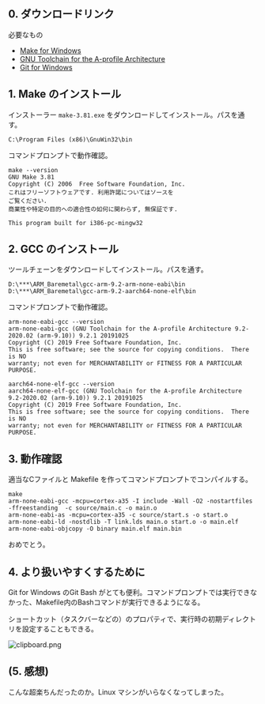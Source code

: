 ## 0. ダウンロードリンク

必要なもの

* [Make for Windows](http://gnuwin32.sourceforge.net/packages/make.htm)
* [GNU Toolchain for the A-profile Architecture](https://developer.arm.com/tools-and-software/open-source-software/developer-tools/gnu-toolchain/gnu-a/downloads)
* [Git for Windows](https://gitforwindows.org/)


## 1. Make のインストール

インストーラー `make-3.81.exe` をダウンロードしてインストール。パスを通す。

```:Path (e.g.
C:\Program Files (x86)\GnuWin32\bin
```

コマンドプロンプトで動作確認。

```:Command prompt
make --version
GNU Make 3.81
Copyright (C) 2006  Free Software Foundation, Inc.
これはフリーソフトウェアです. 利用許諾についてはソースを
ご覧ください.
商業性や特定の目的への適合性の如何に関わらず, 無保証です.

This program built for i386-pc-mingw32
```


## 2. GCC のインストール

ツールチェーンをダウンロードしてインストール。パスを通す。

```:Path (e.g.
D:\***\ARM_Baremetal\gcc-arm-9.2-arm-none-eabi\bin
D:\***\ARM_Baremetal\gcc-arm-9.2-aarch64-none-elf\bin
```

コマンドプロンプトで動作確認。

```:Command prompt
arm-none-eabi-gcc --version
arm-none-eabi-gcc (GNU Toolchain for the A-profile Architecture 9.2-2020.02 (arm-9.10)) 9.2.1 20191025
Copyright (C) 2019 Free Software Foundation, Inc.
This is free software; see the source for copying conditions.  There is NO
warranty; not even for MERCHANTABILITY or FITNESS FOR A PARTICULAR PURPOSE.
```

```:Command prompt
aarch64-none-elf-gcc --version
aarch64-none-elf-gcc (GNU Toolchain for the A-profile Architecture 9.2-2020.02 (arm-9.10)) 9.2.1 20191025
Copyright (C) 2019 Free Software Foundation, Inc.
This is free software; see the source for copying conditions.  There is NO
warranty; not even for MERCHANTABILITY or FITNESS FOR A PARTICULAR PURPOSE.
```


## 3. 動作確認

適当なCファイルと Makefile を作ってコマンドプロンプトでコンパイルする。

```:Command prompt
make
arm-none-eabi-gcc -mcpu=cortex-a35 -I include -Wall -O2 -nostartfiles -ffreestanding  -c source/main.c -o main.o
arm-none-eabi-as -mcpu=cortex-a35 -c source/start.s -o start.o
arm-none-eabi-ld -nostdlib -T link.lds main.o start.o -o main.elf
arm-none-eabi-objcopy -O binary main.elf main.bin
```

おめでとう。


## 4. より扱いやすくするために

Git for Windows のGit Bash がとても便利。コマンドプロンプトでは実行できなかった、Makefile内のBashコマンドが実行できるようになる。

ショートカット（タスクバーなどの）のプロパティで、実行時の初期ディレクトリを設定することもできる。

![clipboard.png](img/OpdutuABO)

## (5. 感想)

こんな超楽ちんだったのか。Linux マシンがいらなくなってしまった。